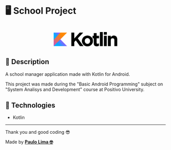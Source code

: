 # 🖥️ School Project

<h1 align="center">
  <img src=".github/kotlinLogo.svg" width="200px" />
</h1>

## 🔎️ Description
A school manager application made with Kotlin for Android.

This project was made during the "Basic Android Programming" subject on "System Analisys and Development" course at Positivo University.

## 🚀️ Technologies

- Kotlin
 
---

Thank you and good coding 😎️

Made by **<a href="https://paulophlp.github.io/portfolio/" target="__blank">Paulo Lima 🤓️</a>**